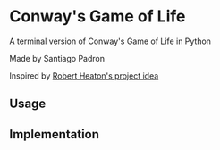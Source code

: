 # Conway's Game of Life 
A terminal version of Conway's Game of Life in Python

Made by Santiago Padron

Inspired by [Robert Heaton's project idea](https://robertheaton.com/2018/07/20/project-2-game-of-life/)

## Usage



## Implementation


